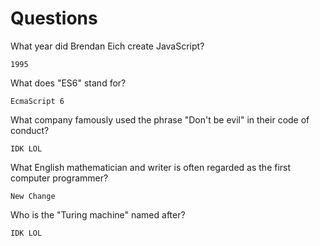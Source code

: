 # Questions

What year did Brendan Eich create JavaScript?

```
1995
```

What does "ES6" stand for?

```
EcmaScript 6
```

What company famously used the phrase "Don't be evil" in their code of conduct?

```
IDK LOL
```

What English mathematician and writer is often regarded as the first computer programmer?

```
New Change
```

Who is the "Turing machine" named after?

```
IDK LOL
```

